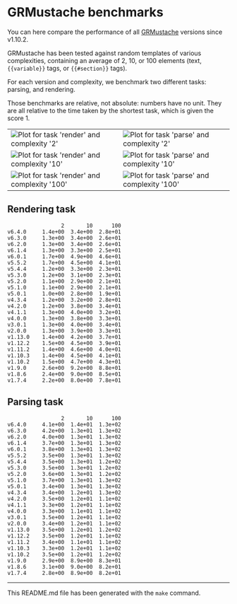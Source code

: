 # GRMustache benchmarks

You can here compare the performance of all [GRMustache](https://github.com/groue/GRMustache) versions since v1.10.2.

GRMustache has been tested against random templates of various complexities, containing an average of 2, 10, or 100 elements (text, `{{variable}}` tags, or `{{#section}}` tags).

For each version and complexity, we benchmark two different tasks: parsing, and rendering.

Those benchmarks are relative, not absolute: numbers have no unit. They are all relative to the time taken by the shortest task, which is given the score 1.

<table border="0" cellspacing="0" cellpadding="0">
<tr>
<td>
<img src="/groue/GRMustacheBenchmark/master/Plots/2-render.png" alt="Plot for task 'render' and complexity '2'">
</td>
<td>
<img src="/groue/GRMustacheBenchmark/master/Plots/2-parse.png" alt="Plot for task 'parse' and complexity '2'">
</td>
</tr>
<tr>
<td>
<img src="/groue/GRMustacheBenchmark/master/Plots/10-render.png" alt="Plot for task 'render' and complexity '10'">
</td>
<td>
<img src="/groue/GRMustacheBenchmark/master/Plots/10-parse.png" alt="Plot for task 'parse' and complexity '10'">
</td>
</tr>
<tr>
<td>
<img src="/groue/GRMustacheBenchmark/master/Plots/100-render.png" alt="Plot for task 'render' and complexity '100'">
</td>
<td>
<img src="/groue/GRMustacheBenchmark/master/Plots/100-parse.png" alt="Plot for task 'parse' and complexity '100'">
</td>
</tr>
</table>


## Rendering task

	                 2       10      100
	v6.4.0     1.4e+00  3.4e+00  2.8e+01
	v6.3.0     1.3e+00  3.4e+00  2.6e+01
	v6.2.0     1.3e+00  3.4e+00  2.6e+01
	v6.1.4     1.3e+00  3.3e+00  2.5e+01
	v6.0.1     1.7e+00  4.9e+00  4.6e+01
	v5.5.2     1.7e+00  4.5e+00  4.1e+01
	v5.4.4     1.2e+00  3.3e+00  2.3e+01
	v5.3.0     1.2e+00  3.1e+00  2.3e+01
	v5.2.0     1.1e+00  2.9e+00  2.1e+01
	v5.1.0     1.1e+00  2.9e+00  2.1e+01
	v5.0.1     1.0e+00  2.8e+00  1.9e+01
	v4.3.4     1.2e+00  3.2e+00  2.8e+01
	v4.2.0     1.2e+00  3.8e+00  3.4e+01
	v4.1.1     1.3e+00  4.0e+00  3.2e+01
	v4.0.0     1.3e+00  3.8e+00  3.3e+01
	v3.0.1     1.3e+00  4.0e+00  3.4e+01
	v2.0.0     1.3e+00  3.9e+00  3.3e+01
	v1.13.0    1.4e+00  4.2e+00  3.7e+01
	v1.12.2    1.5e+00  4.5e+00  3.9e+01
	v1.11.2    1.4e+00  4.6e+00  4.0e+01
	v1.10.3    1.4e+00  4.5e+00  4.1e+01
	v1.10.2    1.5e+00  4.7e+00  4.3e+01
	v1.9.0     2.6e+00  9.2e+00  8.8e+01
	v1.8.6     2.4e+00  9.0e+00  8.5e+01
	v1.7.4     2.2e+00  8.0e+00  7.8e+01

## Parsing task

	                 2       10      100
	v6.4.0     4.1e+00  1.4e+01  1.3e+02
	v6.3.0     4.2e+00  1.3e+01  1.3e+02
	v6.2.0     4.0e+00  1.3e+01  1.3e+02
	v6.1.4     3.7e+00  1.3e+01  1.3e+02
	v6.0.1     3.8e+00  1.3e+01  1.3e+02
	v5.5.2     3.5e+00  1.3e+01  1.3e+02
	v5.4.4     3.5e+00  1.3e+01  1.2e+02
	v5.3.0     3.5e+00  1.3e+01  1.2e+02
	v5.2.0     3.6e+00  1.3e+01  1.2e+02
	v5.1.0     3.7e+00  1.3e+01  1.3e+02
	v5.0.1     3.4e+00  1.3e+01  1.3e+02
	v4.3.4     3.4e+00  1.2e+01  1.3e+02
	v4.2.0     3.5e+00  1.2e+01  1.1e+02
	v4.1.1     3.3e+00  1.2e+01  1.1e+02
	v4.0.0     3.3e+00  1.1e+01  1.1e+02
	v3.0.1     3.5e+00  1.2e+01  1.1e+02
	v2.0.0     3.4e+00  1.2e+01  1.1e+02
	v1.13.0    3.5e+00  1.2e+01  1.2e+02
	v1.12.2    3.5e+00  1.2e+01  1.1e+02
	v1.11.2    3.4e+00  1.1e+01  1.1e+02
	v1.10.3    3.3e+00  1.2e+01  1.1e+02
	v1.10.2    3.5e+00  1.2e+01  1.2e+02
	v1.9.0     2.9e+00  8.9e+00  8.3e+01
	v1.8.6     3.1e+00  9.0e+00  8.2e+01
	v1.7.4     2.8e+00  8.9e+00  8.2e+01

-----

This README.md file has been generated with the `make` command.

